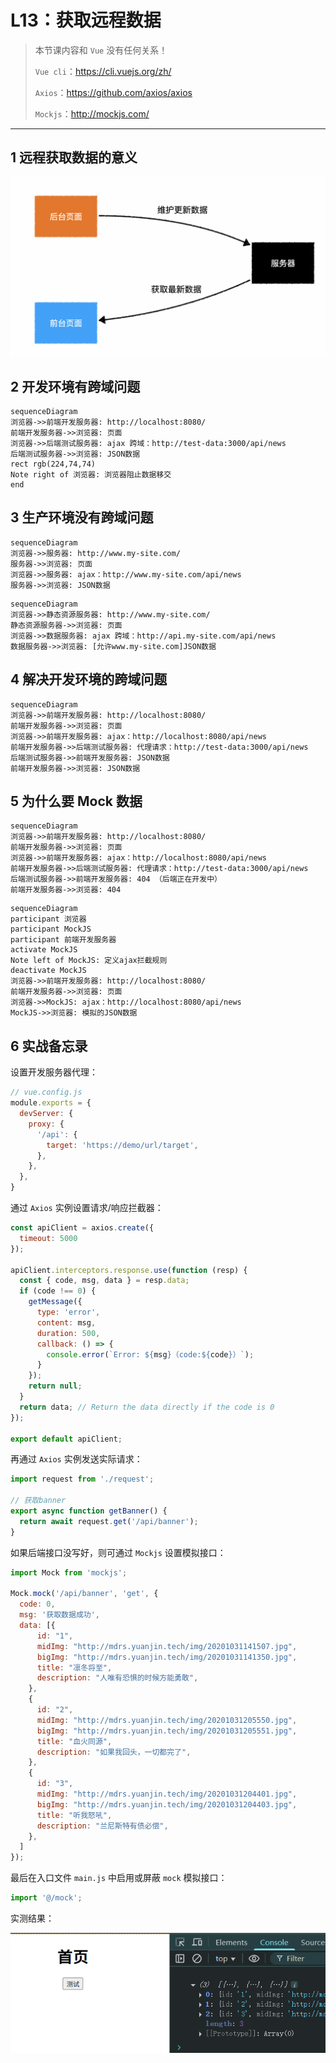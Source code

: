 # L13：获取远程数据

> 本节课内容和 `Vue` 没有任何关系！
>
> `Vue cli`：https://cli.vuejs.org/zh/
>
> `Axios`：https://github.com/axios/axios
>
> `Mockjs`：http://mockjs.com/

---



## 1 远程获取数据的意义

<img src="../assets/13.1.png" alt="image-20201204145137500" style="zoom:50%;" />

## 2 开发环境有跨域问题

```mermaid
sequenceDiagram
浏览器->>前端开发服务器: http://localhost:8080/
前端开发服务器->>浏览器: 页面
浏览器->>后端测试服务器: ajax 跨域：http://test-data:3000/api/news
后端测试服务器->>浏览器: JSON数据
rect rgb(224,74,74)
Note right of 浏览器: 浏览器阻止数据移交
end
```

## 3 生产环境没有跨域问题

```mermaid
sequenceDiagram
浏览器->>服务器: http://www.my-site.com/
服务器->>浏览器: 页面
浏览器->>服务器: ajax：http://www.my-site.com/api/news
服务器->>浏览器: JSON数据
```

```mermaid
sequenceDiagram
浏览器->>静态资源服务器: http://www.my-site.com/
静态资源服务器->>浏览器: 页面
浏览器->>数据服务器: ajax 跨域：http://api.my-site.com/api/news
数据服务器->>浏览器: [允许www.my-site.com]JSON数据
```

## 4 解决开发环境的跨域问题

```mermaid
sequenceDiagram
浏览器->>前端开发服务器: http://localhost:8080/
前端开发服务器->>浏览器: 页面
浏览器->>前端开发服务器: ajax：http://localhost:8080/api/news
前端开发服务器->>后端测试服务器: 代理请求：http://test-data:3000/api/news
后端测试服务器->>前端开发服务器: JSON数据
前端开发服务器->>浏览器: JSON数据
```

## 5 为什么要 Mock 数据

```mermaid
sequenceDiagram
浏览器->>前端开发服务器: http://localhost:8080/
前端开发服务器->>浏览器: 页面
浏览器->>前端开发服务器: ajax：http://localhost:8080/api/news
前端开发服务器->>后端测试服务器: 代理请求：http://test-data:3000/api/news
后端测试服务器->>前端开发服务器: 404 （后端正在开发中）
前端开发服务器->>浏览器: 404
```

```mermaid
sequenceDiagram
participant 浏览器
participant MockJS
participant 前端开发服务器
activate MockJS
Note left of MockJS: 定义ajax拦截规则
deactivate MockJS
浏览器->>前端开发服务器: http://localhost:8080/
前端开发服务器->>浏览器: 页面
浏览器->>MockJS: ajax：http://localhost:8080/api/news
MockJS->>浏览器: 模拟的JSON数据
```



## 6 实战备忘录

设置开发服务器代理：

```js
// vue.config.js
module.exports = {
  devServer: {
    proxy: {
      '/api': {
        target: 'https://demo/url/target',
      },
    },
  },
}
```

通过 `Axios` 实例设置请求/响应拦截器：

```js
const apiClient = axios.create({
  timeout: 5000
});

apiClient.interceptors.response.use(function (resp) {
  const { code, msg, data } = resp.data;
  if (code !== 0) {
    getMessage({
      type: 'error',
      content: msg,
      duration: 500,
      callback: () => {
        console.error(`Error: ${msg}（code:${code}）`);
      }
    });
    return null;
  }
  return data; // Return the data directly if the code is 0
});

export default apiClient;
```

再通过 `Axios` 实例发送实际请求：

```js
import request from './request';

// 获取banner
export async function getBanner() {
  return await request.get('/api/banner');
}
```

如果后端接口没写好，则可通过 `Mockjs` 设置模拟接口：

```js
import Mock from 'mockjs';

Mock.mock('/api/banner', 'get', {
  code: 0,
  msg: '获取数据成功',
  data: [{
      id: "1",
      midImg: "http://mdrs.yuanjin.tech/img/20201031141507.jpg",
      bigImg: "http://mdrs.yuanjin.tech/img/20201031141350.jpg",
      title: "凛冬将至",
      description: "人唯有恐惧的时候方能勇敢",
    },
    {
      id: "2",
      midImg: "http://mdrs.yuanjin.tech/img/20201031205550.jpg",
      bigImg: "http://mdrs.yuanjin.tech/img/20201031205551.jpg",
      title: "血火同源",
      description: "如果我回头，一切都完了",
    },
    {
      id: "3",
      midImg: "http://mdrs.yuanjin.tech/img/20201031204401.jpg",
      bigImg: "http://mdrs.yuanjin.tech/img/20201031204403.jpg",
      title: "听我怒吼",
      description: "兰尼斯特有债必偿",
    },
  ]
});
```

最后在入口文件 `main.js` 中启用或屏蔽 `mock` 模拟接口：

```js
import '@/mock';
```

实测结果：

![](../assets/13.2.png)
